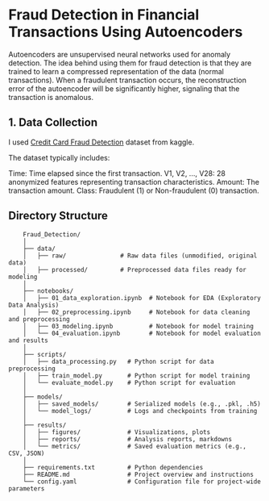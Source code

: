 # Fraud Detection in Financial Transactions Using Autoencoders

Autoencoders are unsupervised neural networks used for anomaly detection. The idea behind using them for fraud detection is that they are trained to learn a compressed representation of the data (normal transactions). When a fraudulent transaction occurs, the reconstruction error of the autoencoder will be significantly higher, signaling that the transaction is anomalous.

## 1. Data Collection

I used [Credit Card Fraud Detection](https://www.kaggle.com/datasets/mlg-ulb/creditcardfraud?resource=download) dataset from kaggle.

The dataset typically includes:

Time: Time elapsed since the first transaction.
V1, V2, ..., V28: 28 anonymized features representing transaction characteristics.
Amount: The transaction amount.
Class: Fraudulent (1) or Non-fraudulent (0) transaction.

## Directory Structure

```
    Fraud_Detection/
    │
    ├── data/
    │   ├── raw/               # Raw data files (unmodified, original data)
    │   ├── processed/         # Preprocessed data files ready for modeling
    │
    ├── notebooks/
    │   ├── 01_data_exploration.ipynb  # Notebook for EDA (Exploratory Data Analysis)
    │   ├── 02_preprocessing.ipynb     # Notebook for data cleaning and preprocessing
    │   ├── 03_modeling.ipynb          # Notebook for model training
    │   └── 04_evaluation.ipynb        # Notebook for model evaluation and results
    │
    ├── scripts/
    │   ├── data_processing.py   # Python script for data preprocessing
    │   ├── train_model.py       # Python script for model training
    │   └── evaluate_model.py    # Python script for evaluation
    │
    ├── models/
    │   ├── saved_models/        # Serialized models (e.g., .pkl, .h5)
    │   └── model_logs/          # Logs and checkpoints from training
    │
    ├── results/
    │   ├── figures/             # Visualizations, plots
    │   ├── reports/             # Analysis reports, markdowns
    │   └── metrics/             # Saved evaluation metrics (e.g., CSV, JSON)
    │
    ├── requirements.txt         # Python dependencies
    ├── README.md                # Project overview and instructions
    └── config.yaml              # Configuration file for project-wide parameters
```
